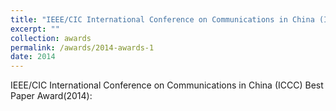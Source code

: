 ```yaml
---
title: "IEEE/CIC International Conference on Communications in China (ICCC) Best Paper Award(2014)"
excerpt: ""
collection: awards
permalink: /awards/2014-awards-1
date: 2014
---
```



IEEE/CIC International Conference on Communications in China (ICCC) Best Paper Award(2014): 
